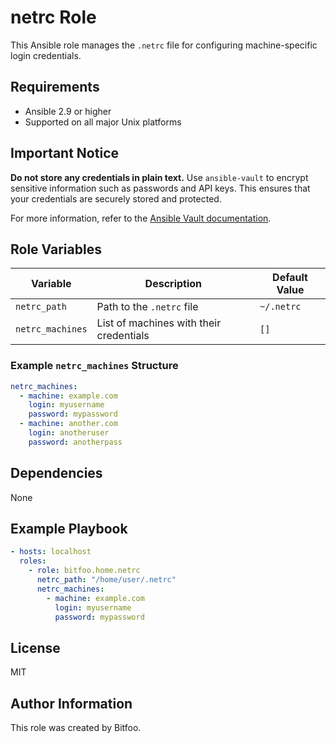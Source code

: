 # netrc Role

This Ansible role manages the `.netrc` file for configuring machine-specific login credentials.

## Requirements

- Ansible 2.9 or higher
- Supported on all major Unix platforms

## Important Notice

**Do not store any credentials in plain text.** Use `ansible-vault` to encrypt sensitive information such as passwords and API keys. This ensures that your credentials are securely stored and protected.

For more information, refer to the [Ansible Vault documentation](https://docs.ansible.com/ansible/latest/user_guide/vault.html).

## Role Variables

| Variable         | Description                             | Default Value |
|------------------|-----------------------------------------|---------------|
| `netrc_path`     | Path to the `.netrc` file               | `~/.netrc`    |
| `netrc_machines` | List of machines with their credentials | `[]`          |

### Example `netrc_machines` Structure

```yaml
netrc_machines:
  - machine: example.com
    login: myusername
    password: mypassword
  - machine: another.com
    login: anotheruser
    password: anotherpass
```

## Dependencies

None

## Example Playbook

```yaml
- hosts: localhost
  roles:
    - role: bitfoo.home.netrc
      netrc_path: "/home/user/.netrc"
      netrc_machines:
        - machine: example.com
          login: myusername
          password: mypassword
```

## License

MIT

## Author Information

This role was created by Bitfoo.
